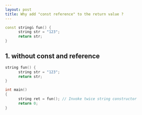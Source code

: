 ```yaml
---
layout: post
title: Why add "const reference" to the return value ?
---
```


```C++
const string& fun() {
      string str = "123";
      return str;
}
```

## 1. without const and reference

```C++
string fun() {
      string str = "123";
      return str;
}

int main()
{
      string ret = fun(); // Invoke twice string constructor
      return 0;
}


```
